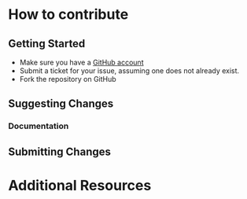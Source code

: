 # How to contribute



## Getting Started

* Make sure you have a [GitHub account](https://github.com/signup/free)
* Submit a ticket for your issue, assuming one does not already exist.
* Fork the repository on GitHub

## Suggesting Changes



### Documentation



## Submitting Changes



# Additional Resources


